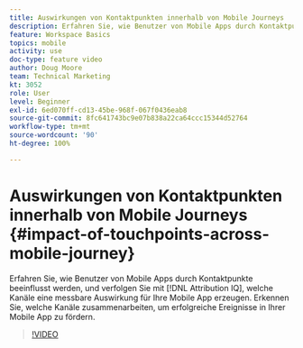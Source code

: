 ```yaml
---
title: Auswirkungen von Kontaktpunkten innerhalb von Mobile Journeys
description: Erfahren Sie, wie Benutzer von Mobile Apps durch Kontaktpunkte beeinflusst werden, und verfolgen Sie mit Attribution IQ, welche Kanäle eine messbare Auswirkung für Ihre Mobile App erzeugen. Erkennen Sie, welche Kanäle zusammenarbeiten, um erfolgreiche Ereignisse in Ihrer Mobile App zu fördern.
feature: Workspace Basics
topics: mobile
activity: use
doc-type: feature video
author: Doug Moore
team: Technical Marketing
kt: 3052
role: User
level: Beginner
exl-id: 6ed070ff-cd13-45be-968f-067f0436eab8
source-git-commit: 8fc641743bc9e07b838a22ca64ccc15344d52764
workflow-type: tm+mt
source-wordcount: '90'
ht-degree: 100%

---
```


# Auswirkungen von Kontaktpunkten innerhalb von Mobile Journeys {#impact-of-touchpoints-across-mobile-journey}

Erfahren Sie, wie Benutzer von Mobile Apps durch Kontaktpunkte beeinflusst werden, und verfolgen Sie mit [!DNL Attribution IQ], welche Kanäle eine messbare Auswirkung für Ihre Mobile App erzeugen. Erkennen Sie, welche Kanäle zusammenarbeiten, um erfolgreiche Ereignisse in Ihrer Mobile App zu fördern.

>[!VIDEO](https://video.tv.adobe.com/v/32719/?quality=12&learn=on&captions=ger)
